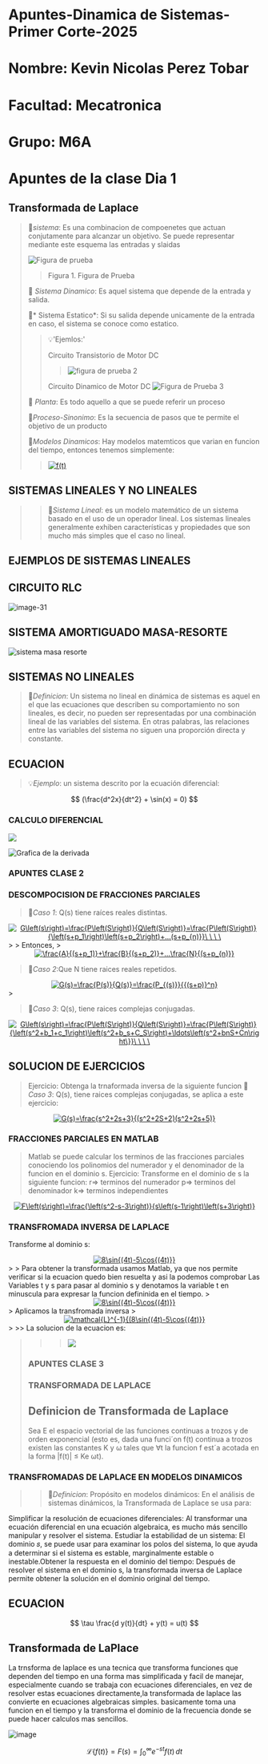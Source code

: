 # Apuntes-Dinamica de Sistemas-Primer Corte-2025
# Nombre: Kevin Nicolas Perez Tobar
#  Facultad: Mecatronica
# Grupo: M6A

# Apuntes de la clase Dia 1
## Transformada de Laplace

>🔑*sistema*: Es una combinacion de compoenetes que actuan conjutamente para alcanzar un objetivo. Se puede representar mediante este esquema las entradas y slaidas
>
> ![Figura de prueba](https://github.com/Djtunder/Apuntes-Kevin-Perez/blob/fd77448d6f3245fa697195d5269b578426b9619d/Grafica1.png)
>
>>Figura 1. Figura de Prueba
>>
>🔑 *Sistema Dinamico*: Es aquel sistema que depende de la entrada y salida.
>>
>🔑* Sistema Estatico*: Si su salida depende unicamente de la entrada en caso, el sistema se conoce como estatico.
>> 
>> 💡'Ejemlos:'
>> 
>>  Circuito Transistorio de Motor DC
>> >![figura de prueba 2](https://github.com/Djtunder/Apuntes-Kevin-Perez/blob/c3deab089e3c7beb97cd2a524eb3f094d8946527/circuito%202.jpg)
>>
>> Circuito Dinamico de Motor DC
>> ![Figura de Prueba 3](https://github.com/Djtunder/Apuntes-Kevin-Perez/blob/697bf00f683cd438f16ca847671ecc0fddbd562e/CIRCUITO%20DE%20TRANSFERENCIA%20MOTOR%20DC.jpg)
>>
> 🔑 *Planta*: Es todo aquello a que se puede referir un proceso
>>
> 🔑*Proceso-Sinonimo*: Es la secuencia de pasos que te permite el objetivo de un producto
>>
>🔑*Modelos Dinamicos*: Hay modelos matemticos que varian en funcion del tiempo, entonces tenemos simplemente:
>>  <a href="http://www.alciro.org/tools/matematicas/editor-ecuaciones.jsp?eq=f(t)"><img src="http://www.alciro.org/cgi/tex.cgi?f(t)" title="f(t)" border="0" /></a>
## SISTEMAS LINEALES Y NO LINEALES
>> 🔑*Sistema Lineal*:  es un modelo matemático de un sistema basado en el uso de un operador lineal. Los sistemas lineales generalmente exhiben características y propiedades que son mucho más simples que el caso no lineal.
>>
## EJEMPLOS DE SISTEMAS LINEALES
>>
## CIRCUITO RLC
![image-31](https://github.com/user-attachments/assets/fac02e05-398f-4bf0-a23c-eb64015bd0fd)
>>
>>
## SISTEMA AMORTIGUADO MASA-RESORTE
![sistema masa resorte](https://github.com/user-attachments/assets/7f010590-7f02-4b14-8b03-0e79c8f5da9c)

>>
>>
## SISTEMAS NO LINEALES
> 🔑*Definicion*: Un sistema no lineal en dinámica de sistemas es aquel en el que las ecuaciones que describen su comportamiento no son lineales, es decir, no pueden ser representadas por una combinación lineal de las variables del sistema. En otras palabras, las relaciones entre las variables del sistema no siguen una proporción directa y constante.
>>
## ECUACION
> 💡*Ejemplo*: un sistema descrito por la ecuación diferencial:
>>
<center>
$$
 (\frac{d^2x}{dt^2} + \sin(x) = 0)
 $$
</center>


### CALCULO DIFERENCIAL
>>
![](https://github.com/Djtunder/Apuntes-Kevin-Perez/blob/333a0f27b44763ac068e688d9b3f4c7e74d85e69/Grafica%201%20Derivada.jpg)
>>
>>
![Grafica de la derivada](Grafica_1_Derivada.jpg)

### APUNTES CLASE 2
### DESCOMPOCISION DE FRACCIONES PARCIALES
> 🔑*Caso 1*: Q(s) tiene raíces reales distintas.
>
<center>
<a href="http://www.alciro.org/tools/matematicas/editor-ecuaciones.jsp?eq=G\left(s\right)=\frac{P\left(S\right)}{Q\left(S\right)}=\frac{P\left(S\right)}{\left(s+p_1\right)\left(s+p_2\right)+...(s+p_{n)}}\ \ \ \ "><img src="http://www.alciro.org/cgi/tex.cgi?G\left(s\right)=\frac{P\left(S\right)}{Q\left(S\right)}=\frac{P\left(S\right)}{\left(s+p_1\right)\left(s+p_2\right)+...(s+p_{n)}}\ \ \ \ " title="G\left(s\right)=\frac{P\left(S\right)}{Q\left(S\right)}=\frac{P\left(S\right)}{\left(s+p_1\right)\left(s+p_2\right)+...(s+p_{n)}}\ \ \ \ " border="0" /></a>
</center>
>
> Entonces,
>
<center>
<a href="http://www.alciro.org/tools/matematicas/editor-ecuaciones.jsp?eq=\frac{A}{(s+p_1)}+\frac{B}{(s+p_2)}+...\frac{N}{(s+p_{n)}}"><img src="http://www.alciro.org/cgi/tex.cgi?\frac{A}{(s+p_1)}+\frac{B}{(s+p_2)}+...\frac{N}{(s+p_{n)}}" title="\frac{A}{(s+p_1)}+\frac{B}{(s+p_2)}+...\frac{N}{(s+p_{n)}}" border="0" /></a>
</center>

> 🔑*Caso 2*:Que N tiene raices reales repetidos.
>
<center>
<a href="http://www.alciro.org/tools/matematicas/editor-ecuaciones.jsp?eq=G(s)=\frac{P(s)}{Q(s)}=\frac{P_{(s)}}{{(s+p)}^n}"><img src="http://www.alciro.org/cgi/tex.cgi?G(s)=\frac{P(s)}{Q(s)}=\frac{P_{(s)}}{{(s+p)}^n}" title="G(s)=\frac{P(s)}{Q(s)}=\frac{P_{(s)}}{{(s+p)}^n}" border="0" /></a>  
</center>
>

> 🔑*Caso 3*: Q(s), tiene raices complejas conjugadas.
<center>
<a href="http://www.alciro.org/tools/matematicas/editor-ecuaciones.jsp?eq=G\left(s\right)=\frac{P\left(S\right)}{Q\left(S\right)}=\frac{P\left(S\right)}{\left(s^2+b_1+c_1\right)\left(s^2+b_s+C_S\right)+\ldots\left(s^2+bnS+Cn\right\}}\ \ \ \ "><img src="http://www.alciro.org/cgi/tex.cgi?G\left(s\right)=\frac{P\left(S\right)}{Q\left(S\right)}=\frac{P\left(S\right)}{\left(s^2+b_1+c_1\right)\left(s^2+b_s+C_S\right)+\ldots\left(s^2+bnS+Cn\right\}}\ \ \ \ " title="G\left(s\right)=\frac{P\left(S\right)}{Q\left(S\right)}=\frac{P\left(S\right)}{\left(s^2+b_1+c_1\right)\left(s^2+b_s+C_S\right)+\ldots\left(s^2+bnS+Cn\right\}}\ \ \ \ " border="0" /></a>
</center>

## SOLUCION DE EJERCICIOS
> Ejercicio: Obtenga la trnaformada inversa de la siguiente funcion
>🔑*Caso 3*: Q(s), tiene raices complejas conjugadas, se aplica a este ejercicio:
>
<center>
 <a href="http://www.alciro.org/tools/matematicas/editor-ecuaciones.jsp?eq=G(s)=\frac{s^2+2s+3}{(s^2+2S+2)(s^2+2s+5)}"><img src="http://www.alciro.org/cgi/tex.cgi?G(s)=\frac{s^2+2s+3}{(s^2+2S+2)(s^2+2s+5)}" title="G(s)=\frac{s^2+2s+3}{(s^2+2S+2)(s^2+2s+5)}" border="0" /></a> 
</center>

### FRACCIONES PARCIALES EN MATLAB
> Matlab se puede calcular los terminos de las fracciones parciales conociendo los polinomios del numerador y el denominador de la funcion en el dominio s.
> Ejercicio: Transforme en el dominio de s la siguiente funcion:
> r=> terminos del numerador
> p=> terminos del denominador
> k=> terminos independientes
>
<center>
 <a href="http://www.alciro.org/tools/matematicas/editor-ecuaciones.jsp?eq=F\left(s\right)=\frac{\left(s^2-s-3\right)}{s\left(s-1\right)\left(s+3\right)}"><img src="http://www.alciro.org/cgi/tex.cgi?F\left(s\right)=\frac{\left(s^2-s-3\right)}{s\left(s-1\right)\left(s+3\right)}" title="F\left(s\right)=\frac{\left(s^2-s-3\right)}{s\left(s-1\right)\left(s+3\right)}" border="0" /></a>
</center>

### TRANSFROMADA INVERSA DE LAPLACE 
Transforme al dominio s:
<center>
 <a href="http://www.alciro.org/tools/matematicas/editor-ecuaciones.jsp?eq=8\sin{(4t)-5\cos{(4t)}}"><img src="http://www.alciro.org/cgi/tex.cgi?8\sin{(4t)-5\cos{(4t)}}" 
                                                                                                     title="8\sin{(4t)-5\cos{(4t)}}" border="0" /></a>
</center>
>
> Para obtener la transformada usamos Matlab, ya que nos permite verificar si la ecuacion quedo bien resuelta y asi la podemos comprobar Las Variables t y s para pasar al dominio s
y  denotamos la variable t en minuscula para expresar la funcion defininida en el tiempo.
>
<center>
 <a href="http://www.alciro.org/tools/matematicas/editor-ecuaciones.jsp?eq=8\sin{(4t)-5\cos{(4t)}}"><img src="http://www.alciro.org/cgi/tex.cgi?8\sin{(4t)-5\cos{(4t)}}" title="8\sin{(4t)-5\cos{(4t)}}" border="0" /></a>
</center>
> Aplicamos la transfromada inversa
>
<center>
 <a href="http://www.alciro.org/tools/matematicas/editor-ecuaciones.jsp?eq=\mathcal{L}^{-1}{(8\sin{(4t)-5\cos{(4t)}}"><img src="http://www.alciro.org/cgi/tex.cgi?\mathcal{L}^{-1}{(8\sin{(4t)-5\cos{(4t)}}" title="\mathcal{L}^{-1}{(8\sin{(4t)-5\cos{(4t)}}" border="0" /></a>
</center>
>
>> La solucion de la ecuacion es:

>> >![](https://github.com/Djtunder/Apuntes-Kevin-Perez/blob/main/Ejercicio%20de%20Transformada%20de%20Laplace.jpg)
>
> ### APUNTES CLASE 3
> ###  TRANSFORMADA DE LAPLACE
> ## Definicion de Transformada de Laplace
> Sea E el espacio vectorial de las funciones continuas a trozos y de orden exponencial (esto
es, dada una funci´on f(t) continua a trozos existen las constantes K y ω tales que ∀t la
funcion f est´a acotada en la forma |f(t)| ≤ Ke
ωt).
>
### TRANSFROMADAS DE LAPLACE EN MODELOS DINAMICOS
>> 🔑*Definicion*: Propósito en modelos dinámicos:
En el análisis de sistemas dinámicos, la Transformada de Laplace se usa para:
>>
Simplificar la resolución de ecuaciones diferenciales: Al transformar una ecuación diferencial en una ecuación algebraica, es mucho más sencillo manipular y resolver el sistema.
Estudiar la estabilidad de un sistema: El dominio 𝑠, se puede usar para examinar los polos del sistema, lo que ayuda a determinar si el sistema es estable, marginalmente estable o inestable.Obtener la respuesta en el dominio del tiempo: Después de resolver el sistema en el dominio s, la transformada inversa de Laplace permite obtener la solución en el dominio original del tiempo.
>>
## ECUACION
$$
\tau \frac{d y(t)}{dt} + y(t) = u(t)
$$
>>
## Transformada de LaPlace
La trnsforma de laplace es una tecnica que transforma funciones que dependen del tiempo en una forma mas simplificada y facil de manejar, especialmente cuando se trabaja con ecuaciones diferenciales, en vez de resolver estas ecuaciones directamente,la transformada de laplace las convierte en ecuaciones algebraicas simples.
basicamente toma una funcion en el tiempo y la transforma el dominio de la frecuencia donde se puede hacer calculos mas sencillos. 

![image](https://github.com/user-attachments/assets/bd13df49-0c43-4438-a19b-47a7421f2281)

$$\mathcal{L}\{f(t)\} = F(s) = \int_{0}^{\infty} e^{-st} f(t) \, dt$$








                                                                                                                                                                                         




